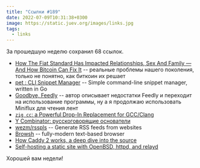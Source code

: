 ```yaml
---
title: "Ссылки #189"
date: 2022-07-09T10:31:38+0300
image: https://static.juev.org/images/links.jpg
tags: 
  - links
---
```


За прошедшую неделю сохранил 68 ссылок.

* [How The Fiat Standard Has Impacted Relationships, Sex And Family — And How Bitcoin Can Fix It](https://bitcoinmagazine.com/culture/how-fiat-impacts-relationships-family) -- реальные проблемы нашего поколения, только не понятно, как биткоин их решает
* [pet : CLI Snippet Manager](https://github.com/knqyf263/pet) -- Simple command-line snippet manager, written in Go
* [Goodbye, Feedly](https://erikgahner.dk/2022/goodbye-feedly/) -- автор описывает недостатки Feedly и переходит на использование программы, ну а я продолжаю использовать Miniflux для чтения лент
* [`zig cc`: a Powerful Drop-In Replacement for GCC/Clang](https://andrewkelley.me/post/zig-cc-powerful-drop-in-replacement-gcc-clang.html)
* [Y Combinator: русскоговорящие основатели](https://vc.ru/life/178364-y-combinator-russkogovoryashchie-osnovateli)
* [wezm/rsspls](https://github.com/wezm/rsspls) -- Generate RSS feeds from websites
* [Browsh](https://www.brow.sh/) -- fully-modern text-based browser
* [How Caddy 2 works, a deep dive into the source](https://sourcegraph.com/notebooks/Tm90ZWJvb2s6MTM2Nw==)
* [Self-hosting a static site with OpenBSD, httpd, and relayd](https://citizen428.net/blog/self-hosting-static-site-openbsd-httpd-relayd/)

Хорошей вам недели!

